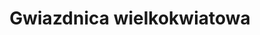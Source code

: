 ---
title: 'Gwiazdnica wielkokwiatowa'
latina: '(Stellaria holostea)'
pubDate: 'Jun 02 2025'
mainImage: 'gwiazdnica_wielkokwiatowa_irtamr'
level1: 'rośliny naczyniowe'
level2: 'goździkowce'
level3: 'goździkowate'
level4: 'Rabelera'
flowertime: 'kwiecień - czerwiec'
where: 'Gatunek występuje dziko w Europie, północno-zachodniej Afryce (od Maroka po Tunezję) i w zachodniej Azji (od Turcji, przez Iran po Afganistan, poza tym w Kazachstanie i zachodniej Syberii). W Polsce gatunek jest na ogół pospolity, lokalnie bywa rzadszy np. na północnym Mazowszu. Jest byliną związaną z żyznymi lasami liściastymi.'
---